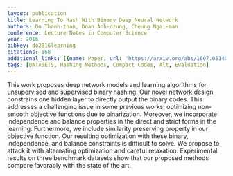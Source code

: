 ```yaml
---
layout: publication
title: Learning To Hash With Binary Deep Neural Network
authors: Do Thanh-toan, Doan Anh-dzung, Cheung Ngai-man
conference: Lecture Notes in Computer Science
year: 2016
bibkey: do2016learning
citations: 168
additional_links: [{name: Paper, url: 'https://arxiv.org/abs/1607.05140'}]
tags: [DATASETS, Hashing Methods, Compact Codes, Alt, Evaluation]
---
```

This work proposes deep network models and learning algorithms for
unsupervised and supervised binary hashing. Our novel network design constrains
one hidden layer to directly output the binary codes. This addresses a
challenging issue in some previous works: optimizing non-smooth objective
functions due to binarization. Moreover, we incorporate independence and
balance properties in the direct and strict forms in the learning. Furthermore,
we include similarity preserving property in our objective function. Our
resulting optimization with these binary, independence, and balance constraints
is difficult to solve. We propose to attack it with alternating optimization
and careful relaxation. Experimental results on three benchmark datasets show
that our proposed methods compare favorably with the state of the art.